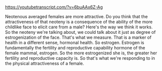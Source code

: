 https://youtubetranscript.com/?v=6buAAx6Z-Ag

 Neotenous averaged females are more attractive. Do you think that the attractiveness of that neoteny is a consequence of the ability of the more childlike face to elicit care from a male? Here's the way we think it works. So the neoteny we're talking about, we could talk about it just as degree of estrogenization of the face. That's what we measure. That is a marker of health in a different sense, hormonal health. So estrogen. Estrogen is fundamentally the fertility and reproductive capability hormone of the female mammal, estrogen. So the more estrogenized she is, the greater her fertility and reproductive capacity is. So that's what we're responding to in the physical attractiveness of a female.